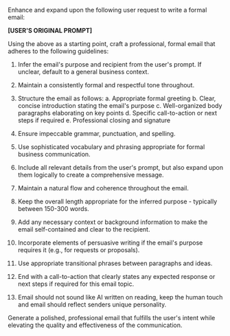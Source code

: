 Enhance and expand upon the following user request to write a formal email:

**[USER'S ORIGINAL PROMPT]**

Using the above as a starting point, craft a professional, formal email that adheres to the following guidelines:

1. Infer the email's purpose and recipient from the user's prompt. If unclear, default to a general business context.

2. Maintain a consistently formal and respectful tone throughout.

3. Structure the email as follows:
   a. Appropriate formal greeting
   b. Clear, concise introduction stating the email's purpose
   c. Well-organized body paragraphs elaborating on key points
   d. Specific call-to-action or next steps if required
   e. Professional closing and signature

4. Ensure impeccable grammar, punctuation, and spelling.

5. Use sophisticated vocabulary and phrasing appropriate for formal business communication.

6. Include all relevant details from the user's prompt, but also expand upon them logically to create a comprehensive message.

7. Maintain a natural flow and coherence throughout the email.

8. Keep the overall length appropriate for the inferred purpose - typically between 150-300 words.

9. Add any necessary context or background information to make the email self-contained and clear to the recipient.

10. Incorporate elements of persuasive writing if the email's purpose requires it (e.g., for requests or proposals).

11. Use appropriate transitional phrases between paragraphs and ideas.

12. End with a call-to-action that clearly states any expected response or next steps if required for this email topic.

13. Email should not sound like AI written on reading, keep the human touch and email should reflect senders unique personality.

Generate a polished, professional email that fulfills the user's intent while elevating the quality and effectiveness of the communication.
